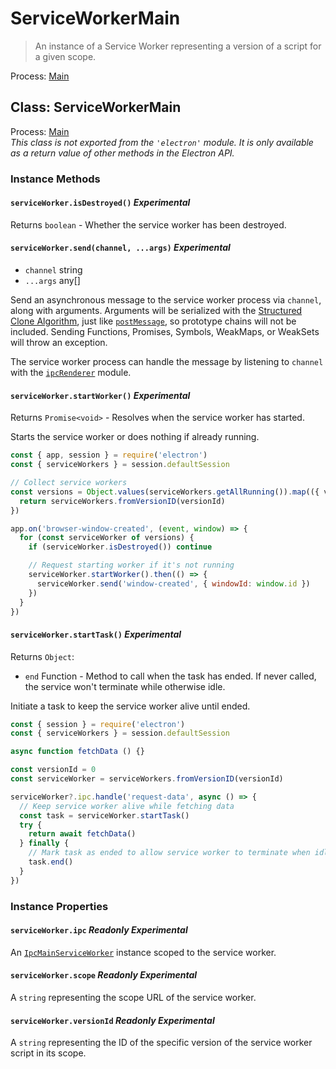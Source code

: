 # ServiceWorkerMain

> An instance of a Service Worker representing a version of a script for a given scope.

Process: [Main](../glossary.md#main-process)

## Class: ServiceWorkerMain

Process: [Main](../glossary.md#main-process)<br />
_This class is not exported from the `'electron'` module. It is only available as a return value of other methods in the Electron API._

### Instance Methods

#### `serviceWorker.isDestroyed()` _Experimental_

Returns `boolean` - Whether the service worker has been destroyed.

#### `serviceWorker.send(channel, ...args)` _Experimental_

- `channel` string
- `...args` any[]

Send an asynchronous message to the service worker process via `channel`, along with
arguments. Arguments will be serialized with the [Structured Clone Algorithm][SCA],
just like [`postMessage`][], so prototype chains will not be included.
Sending Functions, Promises, Symbols, WeakMaps, or WeakSets will throw an exception.

The service worker process can handle the message by listening to `channel` with the
[`ipcRenderer`](ipc-renderer.md) module.

#### `serviceWorker.startWorker()` _Experimental_

Returns `Promise<void>` - Resolves when the service worker has started.

Starts the service worker or does nothing if already running.

```js
const { app, session } = require('electron')
const { serviceWorkers } = session.defaultSession

// Collect service workers
const versions = Object.values(serviceWorkers.getAllRunning()).map(({ versionId }) => {
  return serviceWorkers.fromVersionID(versionId)
})

app.on('browser-window-created', (event, window) => {
  for (const serviceWorker of versions) {
    if (serviceWorker.isDestroyed()) continue

    // Request starting worker if it's not running
    serviceWorker.startWorker().then(() => {
      serviceWorker.send('window-created', { windowId: window.id })
    })
  }
})
```

#### `serviceWorker.startTask()` _Experimental_

Returns `Object`:

- `end` Function - Method to call when the task has ended. If never called, the service won't terminate while otherwise idle.

Initiate a task to keep the service worker alive until ended.

```js
const { session } = require('electron')
const { serviceWorkers } = session.defaultSession

async function fetchData () {}

const versionId = 0
const serviceWorker = serviceWorkers.fromVersionID(versionId)

serviceWorker?.ipc.handle('request-data', async () => {
  // Keep service worker alive while fetching data
  const task = serviceWorker.startTask()
  try {
    return await fetchData()
  } finally {
    // Mark task as ended to allow service worker to terminate when idle.
    task.end()
  }
})
```

### Instance Properties

#### `serviceWorker.ipc` _Readonly_ _Experimental_

An [`IpcMainServiceWorker`](ipc-main-service-worker.md) instance scoped to the service worker.

#### `serviceWorker.scope` _Readonly_ _Experimental_

A `string` representing the scope URL of the service worker.

#### `serviceWorker.versionId` _Readonly_ _Experimental_

A `string` representing the ID of the specific version of the service worker script in its scope.

[SCA]: https://developer.mozilla.org/en-US/docs/Web/API/Web_Workers_API/Structured_clone_algorithm
[`postMessage`]: https://developer.mozilla.org/en-US/docs/Web/API/Window/postMessage
